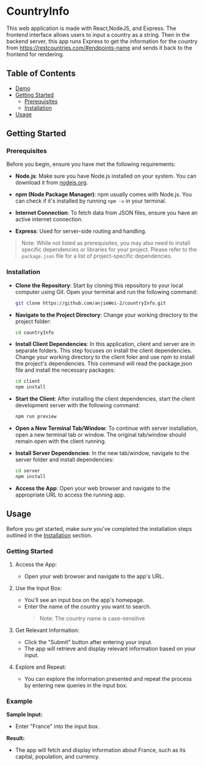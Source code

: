 # CountryInfo

This web application is made with React,NodeJS, and Express. The frontend interface allows users to input a country as a string. Then in the backend server, this app runs Express to get the information for the country from https://restcountries.com/#endpoints-name and sends it back to the frontend for rendering.

## Table of Contents

- [Demo](#demo)
- [Getting Started](#getting-started)
  - [Prerequisites](#prerequisites)
  - [Installation](#installation)
- [Usage](#usage)

## Getting Started

### Prerequisites

Before you begin, ensure you have met the following requirements:

- **Node.js**: Make sure you have Node.js installed on your system. You can download it from [nodejs.org](https://nodejs.org/).

- **npm (Node Package Manager)**: npm usually comes with Node.js. You can check if it's installed by running `npm -v` in your terminal.

- **Internet Connection**: To fetch data from JSON files, ensure you have an active internet connection.
- **Express**: Used for server-side routing and handling.

> Note: While not listed as prerequisites, you may also need to install specific dependencies or libraries for your project. Please refer to the `package.json` file for a list of project-specific dependencies.

### Installation

- **Clone the Repository**: Start by cloning this repository to your local computer using Git. Open your terminal and run the following command:

  ```bash
  git clone https://github.com/anjieWei-2/countryInfo.git
  ```

- **Navigate to the Project Directory**: Change your working directory to the project folder:
  ```bash
  cd countryInfo
  ```
- **Install Client Dependencies**: In this application, client and server are in separate folders. This step focuses on install the client dependencies. Change your working directory to the client foler and use npm to install the project's dependencies. This command will read the package.json file and install the necessary packages:
  ```bash
  cd client
  npm install
  ```
- **Start the Client**: After installing the client dependencies, start the client development server with the following command:
  ```bash
  npm run preview
  ```
- **Open a New Terminal Tab/Window**: To continue with server installation, open a new terminal tab or window. The original tab/window should remain open with the client running.
- **Install Server Dependencies**: In the new tab/window, navigate to the server folder and install dependencies:
  ```bash
  cd server
  npm install
  ```
- **Access the App**: Open your web browser and navigate to the appropriate URL to access the running app.

## Usage

Before you get started, make sure you've completed the installation steps outlined in the [Installation](#installation) section.

### Getting Started

1. Access the App:

   - Open your web browser and navigate to the app's URL.

2. Use the Input Box:

   - You'll see an input box on the app's homepage.
   - Enter the name of the country you want to search.
     > Note: The country name is case-sensitive

3. Get Relevant Information:

   - Click the "Submit" button after entering your input.
   - The app will retrieve and display relevant information based on your input.

4. Explore and Repeat:
   - You can explore the information presented and repeat the process by entering new queries in the input box.

### Example

**Sample Input:**

- Enter "France" into the input box.

**Result:**

- The app will fetch and display information about France, such as its capital, population, and currency.
